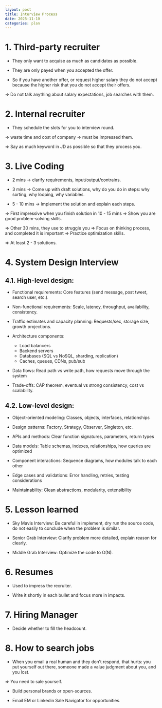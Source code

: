 ```yaml
---
layout: post
title: Interview Process
date: 2025-11-10
categories: plan
---
```


# 1. Third-party recruiter

- They only want to acquise as much as candidates as possible.

- They are only payed when you accepted the offer.

- So if you have another offer, or request higher salary they do not accept because the higher risk that you do not accept their offers.

=> Do not talk anything about salary expectations, job searches with them.

# 2. Internal recruiter

- They schedule the slots for you to interview round.

=> waste time and cost of company => must be impressed them.

=> Say as much keyword in JD as possible so that they process you.

# 3. Live Coding

- 2 mins -> clarify requirements, input/output/contrains.

- 3 mins -> Come up with draft solutions, why do you do in steps: why sorting, why looping, why variables.

- 5 - 10 mins -> Implement the solution and explain each steps.

=> First impressive when you finish solution in 10 - 15 mins => Show you are good problem-solving skills.

=> Other 30 mins, they use to struggle you => Focus on thinking process, and completed it is important => Practice optimization skills.

=> At least 2 - 3 solutions.

# 4. System Design Interview

## 4.1. High-level design:

- Functional requirements: Core features (send message, post tweet, search user, etc.).

- Non-functional requirements: Scale, latency, throughput, availability, consistency.

- Traffic estimates and capacity planning: Requests/sec, storage size, growth projections.

- Architecture components:

  - Load balancers
  - Backend servers
  - Databases (SQL vs NoSQL, sharding, replication)
  - Caches, queues, CDNs, pub/sub

- Data flows: Read path vs write path, how requests move through the system

- Trade-offs: CAP theorem, eventual vs strong consistency, cost vs scalability.

## 4.2. Low-level design:

- Object-oriented modeling: Classes, objects, interfaces, relationships

- Design patterns: Factory, Strategy, Observer, Singleton, etc.

- APIs and methods: Clear function signatures, parameters, return types

- Data models: Table schemas, indexes, relationships, how queries are optimized

- Component interactions: Sequence diagrams, how modules talk to each other

- Edge cases and validations: Error handling, retries, testing considerations

- Maintainability: Clean abstractions, modularity, extensibility

# 5. Lesson learned

- Sky Mavis Interview: Be careful in implement, dry run the source code, do not easily to conclude when the problem is similar.

- Senior Grab Interview: Clarify problem more detailed, explain reason for clearly.

- Middle Grab Interview: Optimize the code to O(N).

# 6. Resumes

- Used to impress the recruiter.

- Write it shortly in each bullet and focus more in impacts.

# 7. Hiring Manager

- Decide whether to fill the headcount.

# 8. How to search jobs

- When you email a real human and they don’t respond, that hurts: you put yourself out there, someone made a value judgment about you, and you lost.

=> You need to sale yourself.

- Build personal brands or open-sources.

- Email EM or Linkedin Sale Navigator for opportunities.
